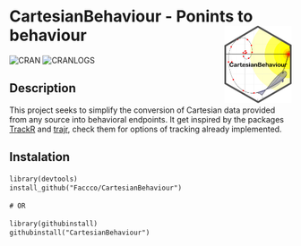 # CartesianBehaviour - Ponints to behaviour <img src="man/figures/logo.png" align="right" width="120" />
![CRAN](https://www.r-pkg.org/badges/version/CartesianBehaviour)
![CRANLOGS](https://cranlogs.r-pkg.org/badges/CartesianBehaviour)

## Description
This project seeks to simplify the conversion of Cartesian data provided from any source into behavioral endpoints. It get inspired by the packages <a href="https://swarm-lab.github.io/trackR/">TrackR</a> and <a href="https://github.com/JimMcL/trajr">trajr</a>, check them for options of tracking already implemented.

## Instalation
```
library(devtools)
install_github("Faccco/CartesianBehaviour")

# OR

library(githubinstall)
githubinstall("CartesianBehaviour")
```
